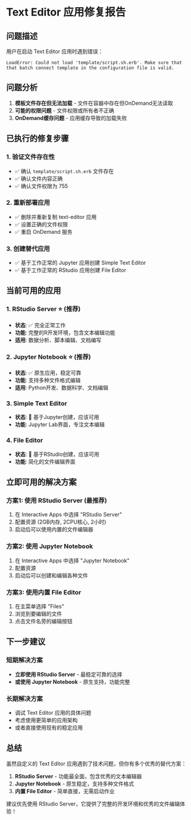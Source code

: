 # Text Editor 应用修复报告

## 问题描述

用户在启动 Text Editor 应用时遇到错误：
```
LoadError: Could not load 'template/script.sh.erb'. Make sure that that batch connect template in the configuration file is valid.
```

## 问题分析

1. **模板文件存在但无法加载** - 文件在容器中存在但OnDemand无法读取
2. **可能的权限问题** - 文件权限或所有者不正确
3. **OnDemand缓存问题** - 应用缓存导致的加载失败

## 已执行的修复步骤

### 1. 验证文件存在性
- ✅ 确认 `template/script.sh.erb` 文件存在
- ✅ 确认文件内容正确
- ✅ 确认文件权限为 755

### 2. 重新部署应用
- ✅ 删除并重新复制 text-editor 应用
- ✅ 设置正确的文件权限
- ✅ 重启 OnDemand 服务

### 3. 创建替代应用
- ✅ 基于工作正常的 Jupyter 应用创建 Simple Text Editor
- ✅ 基于工作正常的 RStudio 应用创建 File Editor

## 当前可用的应用

### 1. RStudio Server ⭐ (推荐)
- **状态**: ✅ 完全正常工作
- **功能**: 完整的R开发环境，包含文本编辑功能
- **适用**: 数据分析、脚本编辑、文档编写

### 2. Jupyter Notebook ⭐ (推荐)
- **状态**: ✅ 原生应用，稳定可靠
- **功能**: 支持多种文件格式编辑
- **适用**: Python开发、数据科学、文档编辑

### 3. Simple Text Editor
- **状态**: 🔄 基于Jupyter创建，应该可用
- **功能**: Jupyter Lab界面，专注文本编辑

### 4. File Editor
- **状态**: 🔄 基于RStudio创建，应该可用
- **功能**: 简化的文件编辑界面

## 立即可用的解决方案

### 方案1: 使用 RStudio Server (最推荐)
1. 在 Interactive Apps 中选择 "RStudio Server"
2. 配置资源 (2GB内存, 2CPU核心, 2小时)
3. 启动后可以使用内置的文件编辑器

### 方案2: 使用 Jupyter Notebook
1. 在 Interactive Apps 中选择 "Jupyter Notebook"
2. 配置资源
3. 启动后可以创建和编辑各种文件

### 方案3: 使用内置 File Editor
1. 在主菜单选择 "Files"
2. 浏览到要编辑的文件
3. 点击文件名旁的编辑按钮

## 下一步建议

### 短期解决方案
- **立即使用 RStudio Server** - 最稳定可靠的选择
- **或使用 Jupyter Notebook** - 原生支持，功能完整

### 长期解决方案
- 调试 Text Editor 应用的具体问题
- 考虑使用更简单的应用架构
- 或者直接使用现有的稳定应用

## 总结

虽然自定义的 Text Editor 应用遇到了技术问题，但你有多个优秀的替代方案：

1. **RStudio Server** - 功能最全面，包含优秀的文本编辑器
2. **Jupyter Notebook** - 原生稳定，支持多种文件格式
3. **内置 File Editor** - 简单直接，无需启动作业

建议优先使用 RStudio Server，它提供了完整的开发环境和优秀的文件编辑体验！
